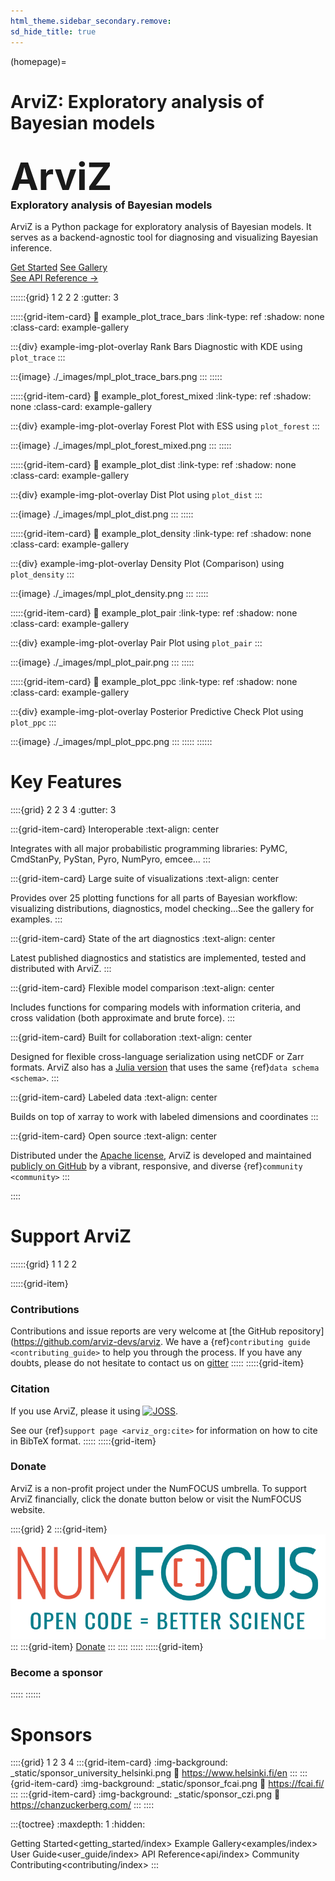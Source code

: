 ```yaml
---
html_theme.sidebar_secondary.remove:
sd_hide_title: true
---
```


(homepage)=
# ArviZ: Exploratory analysis of Bayesian models

<div id="hero">

<div id="hero-left">  <!-- Start Hero Left -->
  <h2 style="font-size: 60px; font-weight: bold; margin: 2rem auto 0;">ArviZ</h2>
  <h3 style="font-weight: bold; margin-top: 0;">Exploratory analysis of Bayesian models</h3>
  <p>ArviZ is a Python package for exploratory analysis of Bayesian models. It serves as a backend-agnostic tool for diagnosing and visualizing Bayesian inference.</p>

<div class="homepage-button-container">
  <div class="homepage-button-container-row">
      <a href="./getting_started/index.html" class="homepage-button primary-button">Get Started</a>
      <a href="./examples/index.html" class="homepage-button secondary-button">See Gallery</a>
  </div>
  <div class="homepage-button-container-row">
      <a href="./api/index.html" class="homepage-button-link">See API Reference →</a>
  </div>
</div>
</div>  <!-- End Hero Left -->

<div id="hero-right">  <!-- Start Hero Right -->

::::::{grid} 1 2 2 2
:gutter: 3

:::::{grid-item-card}
:link: example_plot_trace_bars
:link-type: ref
:shadow: none
:class-card: example-gallery

:::{div} example-img-plot-overlay
Rank Bars Diagnostic with KDE using `plot_trace`
:::

:::{image} ./_images/mpl_plot_trace_bars.png
:::
:::::

:::::{grid-item-card}
:link: example_plot_forest_mixed
:link-type: ref
:shadow: none
:class-card: example-gallery

:::{div} example-img-plot-overlay
Forest Plot with ESS using `plot_forest`
:::

:::{image} ./_images/mpl_plot_forest_mixed.png
:::
:::::

:::::{grid-item-card}
:link: example_plot_dist
:link-type: ref
:shadow: none
:class-card: example-gallery

:::{div} example-img-plot-overlay
Dist Plot using `plot_dist`
:::

:::{image} ./_images/mpl_plot_dist.png
:::
:::::

:::::{grid-item-card}
:link: example_plot_density
:link-type: ref
:shadow: none
:class-card: example-gallery

:::{div} example-img-plot-overlay
Density Plot (Comparison) using `plot_density`
:::

:::{image} ./_images/mpl_plot_density.png
:::
:::::

:::::{grid-item-card}
:link: example_plot_pair
:link-type: ref
:shadow: none
:class-card: example-gallery

:::{div} example-img-plot-overlay
Pair Plot using `plot_pair`
:::

:::{image} ./_images/mpl_plot_pair.png
:::
:::::

:::::{grid-item-card}
:link: example_plot_ppc
:link-type: ref
:shadow: none
:class-card: example-gallery

:::{div} example-img-plot-overlay
Posterior Predictive Check Plot using `plot_ppc`
:::

:::{image} ./_images/mpl_plot_ppc.png
:::
:::::
::::::  <!-- End grid -->

</div>  <!-- End Hero Right -->
</div>  <!-- End Hero -->

# Key Features

::::{grid} 2 2 3 4
:gutter: 3

:::{grid-item-card} Interoperable
:text-align: center

Integrates with all major probabilistic programming libraries: PyMC, CmdStanPy, PyStan, Pyro, NumPyro, emcee...
:::

:::{grid-item-card} Large suite of visualizations
:text-align: center

Provides over 25 plotting functions for all parts of Bayesian workflow: visualizing distributions, diagnostics, model checking...See the gallery for examples.
:::

:::{grid-item-card} State of the art diagnostics
:text-align: center

Latest published diagnostics and statistics are implemented, tested and distributed with ArviZ.
:::

:::{grid-item-card} Flexible model comparison
:text-align: center

Includes functions for comparing models with information criteria, and cross validation (both approximate and brute force).
:::

:::{grid-item-card} Built for collaboration
:text-align: center

Designed for flexible cross-language serialization using netCDF or Zarr formats. ArviZ also has a [Julia version](https://julia.arviz.org/) that uses the same {ref}`data schema <schema>`.
:::

:::{grid-item-card} Labeled data
:text-align: center

Builds on top of xarray to work with labeled dimensions and coordinates
:::

:::{grid-item-card} Open source
:text-align: center

Distributed under the [Apache license](https://github.com/arviz-devs/arviz/blob/main/LICENSE), ArviZ is developed and maintained [publicly on GitHub](https://github.com/arviz-devs/arviz) by a vibrant, responsive, and diverse {ref}`community <community>`
:::

::::


# Support ArviZ

::::::{grid} 1 1 2 2

:::::{grid-item}

<h3>Contributions</h3>

Contributions and issue reports are very welcome at
[the GitHub repository](https://github.com/arviz-devs/arviz.
We have a {ref}`contributing guide <contributing_guide>` to help you through the process.
If you have any doubts, please do not hesitate to contact us on [gitter](https://gitter.im/arviz-devs/community)
:::::
:::::{grid-item}

<h3>Citation</h3>

If you use ArviZ, please it using <a class="reference external" href="https://doi.org/10.21105/joss.01143"><img alt="JOSS" src="https://joss.theoj.org/papers/10.21105/joss.01143/status.svg"></a>.

See our {ref}`support page <arviz_org:cite>` for information on how to cite in BibTeX format.
:::::
:::::{grid-item}

<h3>Donate</h3>

ArviZ is a non-profit project under the NumFOCUS umbrella. To support ArviZ financially, click the donate button below or visit the NumFOCUS website.

::::{grid} 2
:::{grid-item}
[![numfocus_logo](_static/donate_numfocus.png)](href="https://numfocus.org/)
:::
:::{grid-item}
<a href="https://numfocus.org/donate-to-arviz" class="sponsor homepage-button primary-button">Donate</a>
:::
::::
:::::
:::::{grid-item}

<h3>Become a sponsor</h3>

:::::
::::::

# Sponsors

::::{grid} 1 2 3 4
:::{grid-item-card}
:img-background: _static/sponsor_university_helsinki.png
:link: https://www.helsinki.fi/en
:::
:::{grid-item-card}
:img-background: _static/sponsor_fcai.png
:link: https://fcai.fi/
:::
:::{grid-item-card}
:img-background: _static/sponsor_czi.png
:link: https://chanzuckerberg.com/
:::
::::

:::{toctree}
:maxdepth: 1
:hidden:

Getting Started<getting_started/index>
Example Gallery<examples/index>
User Guide<user_guide/index>
API Reference<api/index>
Community<community>
Contributing<contributing/index>
:::
